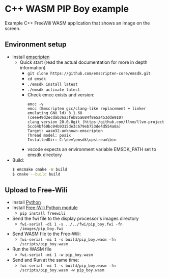 # C++ WASM PIP Boy example

Example C++ FreeWili WASM application that shows an image on the screen.

## Environment setup

- Install [emscripten](https://emscripten.org/docs/getting_started/downloads.html)
  - Quick start (read the actual documentation for more in depth information)
    - `git clone https://github.com/emscripten-core/emsdk.git`
    - `cd emsdk`
    - `./emsdk install latest`
    - `./emsdk activate latest`
    - Check emcc exists and version:
        ```
        emcc -v
        emcc (Emscripten gcc/clang-like replacement + linker emulating GNU ld) 3.1.68 (ceee49d2ecdab36a3feb85a684f8e5a453dde910)
        clang version 20.0.0git (https:/github.com/llvm/llvm-project 5cc64bf60bc04b9315de3c679eb753de4d554a8a)
        Target: wasm32-unknown-emscripten
        Thread model: posix
        InstalledDir: C:\dev\emsdk\upstream\bin
        ```
    - vscode expects an environment variable EMSDK_PATH set to emsdk directory
- Build:
  ```bash
  $ emcmake cmake -B build
  $ cmake --build build
  ```

## Upload to Free-Wili
- Install [Python](https://www.python.org/)
- Install [Free-Wili Python module](https://pypi.org/project/freewili/)
  - `pip install freewili`
- Send the fwi file to the display processor's images directory
  - `fwi-serial -di 1 -s ../../fwi/pip_boy.fwi -fn /images/pip_boy.fwi`
- Send WASM file to the Free-Wili:
  - `fwi-serial -mi 1 -s build/pip_boy.wasm -fn /scripts/pip_boy.wasm`
- Run the WASM file
  - `fwi-serial -mi 1 -w pip_boy.wasm`
- Send and Run at the same time:
  - `fwi-serial -mi 1 -s build/pip_boy.wasm -fn /scripts/pip_boy.wasm -w pip_boy.wasm`
